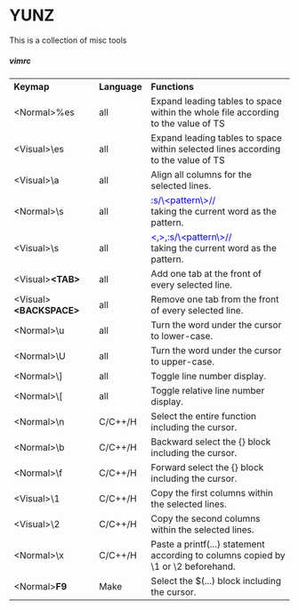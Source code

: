 # YUNZ

This is a collection of misc tools

##### vimrc
<table>
  <tbody align="left">
    <tr>
      <th>Keymap</th>
      <th>Language</th>
      <th>Functions</th>
    </tr>
    <tr>
      <td>&lt;Normal&gt;%es</td>
      <td>all</td>
      <td>Expand leading tables to space within the whole file according to the value of TS</td>
    </tr>
    <tr>
      <td>&lt;Visual&gt;\es</td>
      <td>all</td>
      <td>Expand leading tables to space within selected lines according to the value of TS</td>
    </tr>
    <tr>
      <td>&lt;Visual&gt;\a</td>
      <td>all</td>
      <td>Align all columns for the selected lines.</td>
    </tr>
    <tr>
      <td>&lt;Normal&gt;\s</td>
      <td>all</td>
      <td><font color="blue">:s/\&lt;pattern\&gt;//</font></br> taking the current word as the pattern.</td>
    </tr>
    <tr>
      <td>&lt;Visual&gt;\s</td>
      <td>all</td>
      <td><font color="blue">&lt;,&gt;,:s/\&lt;pattern\&gt;//</font></br> taking the current word as the pattern.</td>
    </tr>
    <tr>
      <td>&lt;Visual&gt;<b>&lt;TAB&gt;</b></td>
      <td>all</td>
      <td>Add one tab at the front of every selected line.</td>
    </tr>
    <tr>
      <td>&lt;Visual&gt;<b>&lt;BACKSPACE&gt;</b></td>
      <td>all</td>
      <td>Remove one tab from the front of every selected line.</td>
    </tr>
    <tr>
      <td>&lt;Normal&gt;\u</td>
      <td>all</td>
      <td>Turn the word under the cursor to lower-case.</td>
    </tr>
    <tr>
      <td>&lt;Normal&gt;\U</td>
      <td>all</td>
      <td>Turn the word under the cursor to upper-case.</td>
    </tr>
    <tr>
      <td>&lt;Normal&gt;\]</td>
      <td>all</td>
      <td>Toggle line number display.</td>
    </tr>
    <tr>
      <td>&lt;Normal&gt;\[</td>
      <td>all</td>
      <td>Toggle relative line number display.</td>
    </tr>
    <tr>
      <td>&lt;Normal&gt;\n</td>
      <td>C/C++/H</td>
      <td>Select the entire function including the cursor.</td>
    </tr>
    <tr>
      <td>&lt;Normal&gt;\b</td>
      <td>C/C++/H</td>
      <td>Backward select the {} block including the cursor.</td>
    </tr>
    <tr>
      <td>&lt;Normal&gt;\f</td>
      <td>C/C++/H</td>
      <td>Forward select the {} block including the cursor.</td>
    </tr>
    <tr>
      <td>&lt;Visual&gt;\1</td>
      <td>C/C++/H</td>
      <td>Copy the first columns within the selected lines.</td>
    </tr>
    <tr>
      <td>&lt;Visual&gt;\2</td>
      <td>C/C++/H</td>
      <td>Copy the second columns within the selected lines.</td>
    </tr>
    <tr>
      <td>&lt;Normal&gt;\x</td>
      <td>C/C++/H</td>
      <td>Paste a printf(...) statement according to columns copied by \1 or \2 beforehand.</td>
    </tr>
    <tr>
      <td>&lt;Normal&gt;<b>F9</b></td>
      <td>Make</td>
      <td>Select the $(...) block including the cursor.</td>
    </tr>
  </tbody>
</table>



